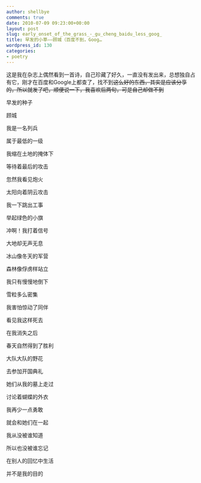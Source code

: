 ```yaml
---
author: shellbye
comments: true
date: 2010-07-09 09:23:00+00:00
layout: post
slug: early_onset_of_the_grass_-_gu_cheng_baidu_less_goog_
title: 早发的小草——顾城（百度不到，Goog…
wordpress_id: 130
categories:
- poetry
---
```






这是我在杂志上偶然看到一首诗，自己珍藏了好久，一直没有发出来，总想独自占有它，刚才在百度和Google上都查了，找不到~~这么好的东西，其实是应该分享的，所以就发了吧，顺便说一下，我喜欢后两句，可是自己却做不到~~




早发的种子





顾城




我是一名列兵




属于最低的一级




我缩在土地的掩体下




等待着最后的攻击







忽然我看见炮火




太阳向着阴云攻击




我一下跳出工事




举起绿色的小旗







冲啊！我打着信号




大地却无声无息




冰山像冬天的军营




森林像俘虏样站立







我只有慢慢地倒下




雪粒多么密集




我害怕惊动了同伴




看见我这样死去







在我消失之后




春天自然得到了胜利




大队大队的野花




去参加开国典礼







她们从我的墓上走过




讨论着蝴蝶的外衣




我再少一点勇敢




就会和她们在一起







我从没被谁知道




所以也没被谁忘记




在别人的回忆中生活




并不是我的目的




